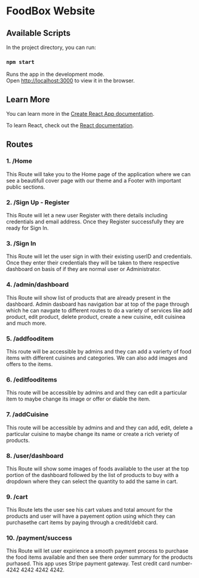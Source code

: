 # FoodBox Website

## Available Scripts

In the project directory, you can run:

### `npm start`

Runs the app in the development mode.\
Open [http://localhost:3000](http://localhost:3000) to view it in the browser.

## Learn More

You can learn more in the [Create React App documentation](https://facebook.github.io/create-react-app/docs/getting-started).

To learn React, check out the [React documentation](https://reactjs.org/).

## Routes

### 1. /Home

This Route will take you to the Home page of the application where we can see a beautifull cover page with our theme and a Footer with important public sections.

### 2. /Sign Up - Register

This Route will let a new user Register with there details including credentials and email address. Once they Register successfully they are ready for Sign In.

### 3. /Sign In

This Route will let the user sign in with their existing userID and credentials. Once they enter their credentials they will be taken to there respective dashboard on basis of if they are normal user or Administrator.

### 4. /admin/dashboard

This Route will show list of products that are already present in the dashboard. Admin dasboard has navigation bar at top of the page through which he can navgate to different routes to do a variety of services like add product, edit product, delete product, create a new cuisine, edit cuisinea and much more.

### 5. /addfooditem

This route will be accessible by admins and they can add a varierty of food items with different cuisines and categories. We can also add images and offers to the items.

### 6. /editfooditems

This route will be accessible by admins and and they can edit a particular item to maybe change its image or offer or diable the item.

### 7. /addCuisine

This route will be accessible by admins and and they can add, edit, delete a particular cuisine to maybe change its name or create a rich veriety of products.

### 8. /user/dashboard

This Route will show some images of foods available to the user at the top portion of the dashboard followed by the list of products to buy with a dropdown where they can select the quantity to add the same in cart.

### 9. /cart

This Route lets the user see his cart values and total amount for the products and user will have a payement option using which they can purchasethe cart items by paying through a credit/debit card.

### 10. /payment/success

This Route will let user expirience a smooth payment process to purchase the food items available and then see there order summary for the products purhased. This app uses Stripe payment gateway. Test credit card number- 4242 4242 4242 4242.
